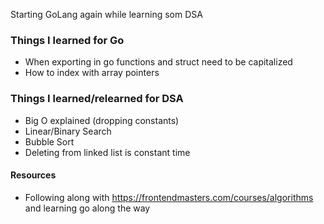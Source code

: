 Starting GoLang again while learning som DSA 

### Things I learned for Go
- When exporting in go functions and struct need to be capitalized
- How to index with array pointers

### Things I learned/relearned for DSA
- Big O explained (dropping constants)
- Linear/Binary Search 
- Bubble Sort
- Deleting from linked list is constant time


#### Resources
- Following along with https://frontendmasters.com/courses/algorithms and learning go along the way
